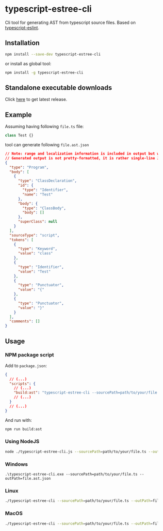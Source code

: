 # typescript-estree-cli
Cli tool for generating AST from typescript source files. Based on [typescript-eslint](https://github.com/typescript-eslint/typescript-eslint#readme).

## Installation

``` sh
npm install --save-dev typescript-estree-cli
```

or install as global tool:

``` sh
npm install -g typescript-estree-cli
```

## Standalone executable downloads

Click [here](https://github.com/macdeluck/typescript-estree-cli/releases/latest) to get latest release.

## Example

Assuming having following `file.ts` file:

``` ts
class Test {}
```

tool can generate following `file.ast.json`

``` json
// Note: range and localization information is included in output but were removed from example below for readability
// Generated output is not pretty-formatted, it is rather single-line JSON
{
  "type": "Program",
  "body": [
    {
      "type": "ClassDeclaration",
      "id": {
        "type": "Identifier",
        "name": "Test"
      },
      "body": {
        "type": "ClassBody",
        "body": []
      },
      "superClass": null
    }
  ],
  "sourceType": "script",
  "tokens": [
    {
      "type": "Keyword",
      "value": "class"
    },
    {
      "type": "Identifier",
      "value": "Test"
    },
    {
      "type": "Punctuator",
      "value": "{"
    },
    {
      "type": "Punctuator",
      "value": "}"
    }
  ],
  "comments": []
}
```

## Usage

### NPM package script

Add to `package.json`:
``` json
{
  // (...)
  "scripts": {
    // (...)
    "build:ast": "typescript-estree-cli --sourcePath=path/to/your/file.ts --outPath=file.ast.json"
    // (...)
  }
  // (...)
}
```

And run with:
``` sh
npm run build:ast
```

### Using NodeJS
``` sh
node ./typescript-estree-cli.js --sourcePath=path/to/your/file.ts --outPath=file.ast.json
```

### Windows
``` pwsh
.\typescript-estree-cli.exe --sourcePath=path/to/your/file.ts --outPath=file.ast.json
```

### Linux
``` sh
./typescript-estree-cli --sourcePath=path/to/your/file.ts --outPath=file.ast.json
```

### MacOS
``` sh
./typescript-estree-cli --sourcePath=path/to/your/file.ts --outPath=file.ast.json
```